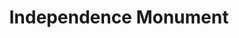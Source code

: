 ---
title: Independence Monument
category: blog
lat: 11.55678
lng: 104.92802
image: https://s3-us-west-2.amazonaws.com/travels2013/2014-01-19 20:27:53 PST.jpg
observation: 20140119202753PST
---
